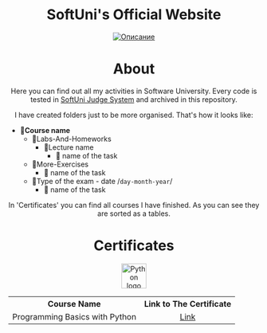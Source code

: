 <div align="center">
  <h1> SoftUni's Official Website </h1>
  <a href="https://softuni.bg">
  <img src="https://github.com/stefankolevv/SoftUni-Software-Engineering/assets/68730434/97e085b9-5b29-49ab-83a7-0dc1ac4e673c" alt="Описание">
</a>
  <h1> About </h1>
Here you can find out all my activities in Software University. Every code is tested in <a href="https://softuni.bg/certificates/details/182590/579852f2"> SoftUni Judge System</a> and archived in this repository. 
  
  I have created folders just to be more organised. That's how it looks like:
</div>

- 📁**Course name**
  - 📁Labs-And-Homeworks
    - 📁Lecture name
       - 📄 name of the task
  - 📁More-Exercises
       - 📄 name of the task
  - 📁Type of the exam - date /``day-month-year``/
       - 📄 name of the task

<div align='center'>
In 'Certificates' you can find all courses I have finished. As you can see they are sorted as a tables.
  <h1> Certificates </h1>
 
  <a href="https://www.python.org/">
  <img src="https://github.com/stefankolevv/SoftUni-Software-Engineering/assets/68730434/ea171dfb-bea7-4146-9be9-288a53a810b9" alt="Python logo" width="50" height="50">
</a>
  <table> 
        <th>Course Name</th>
        <th>Link to The Certificate</th>
    </tr>
    <tr> 
        <td>Programming Basics with Python</td>
        <td align='center'><a href="https://softuni.bg/certificates/details/182590/579852f2">Link</a></td>
    </tr>
</table>
